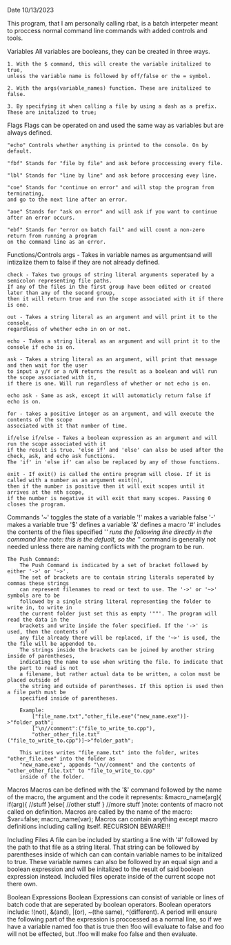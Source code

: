 Date 10/13/2023

This program, that I am personally calling rbat, is a batch interpeter meant to proccess normal command line commands with added controls and tools. 

Variables
    All variables are booleans, they can be created in three ways.

    1. With the $ command, this will create the variable initalized to true,
    unless the variable name is followed by off/false or the = symbol.

    2. With the args(variable_names) function. These are initalized to false.

    3. By specifying it when calling a file by using a dash as a prefix.
    These are initalized to true;

Flags
    Flags can be operated on and used the same way as variables but are always defined.

    "echo" Controls whether anything is printed to the console. On by default.

    "fbf" Stands for "file by file" and ask before proccessing every file.

    "lbl" Stands for "line by line" and ask before proccesing evey line.

    "coe" Stands for "continue on error" and will stop the program from terminating,
    and go to the next line after an error.

    "aoe" Stands for "ask on error" and will ask if you want to continue after an error occurs.

    "ebf" Stands for "error on batch fail" and will count a non-zero return from running a program 
    on the command line as an error. 

Functions/Controls
    args - Takes in variable names as argumentsand will intizalize them to false if they are not already defined.

    check - Takes two groups of string literal arguments seperated by a semicolon representing file paths.
    If any of the files in the first group have been edited or created later than any of the second group,
    then it will return true and run the scope associated with it if there is one. 

    out - Takes a string literal as an argument and will print it to the console,
    regardless of whether echo in on or not.

    echo - Takes a string literal as an argument and will print it to the console if echo is on.

    ask - Takes a string literal as an argument, will print that message and then wait for the user
    to input a y/Y or a n/N returns the result as a boolean and will run the scope associated with it,
    if there is one. Will run regardless of whether or not echo is on.

    echo ask - Same as ask, except it will automaticly return false if echo is on.

    for - takes a positive integer as an argument, and will execute the contents of the scope
    associated with it that number of time.

    if/else if/else - Takes a boolean expression as an argument and will run the scope associated with it
    if the result is true. 'else if' and 'else' can also be used after the check, ask, and echo ask functions.
    The 'if' in 'else if' can also be replaced by any of those functions.

    exit - If exit() is called the entire program will close. If it is called with a number as an argument exit(n),
    then if the number is positive then it will exit scopes until it arrives at the nth scope,
    if the number is negative it will exit that many scopes. Passing 0 closes the program.
    
Commands
    '~' toggles the state of a variable
    '!' makes a variable false
    '-' makes a variable true
    '$' defines a variable
    '&' defines a macro
    '#' includes the contents of the files specified
    '*' runs the following line directly in the command line
    note: this is the defualt, so the '*' command is generally not needed
    unless there are naming conflicts with the program to be run.

    The Push Command:
        The Push Command is indicated by a set of bracket followed by either '->' or '~>'.
        The set of brackets are to contain string literals seperated by commas these strings
        can represent filenames to read or text to use. The '->' or '~>' symbols are to be 
        followed by a single string literal representing the folder to write in, to write in
        the current folder just set this as empty '""'. The program will read the data in the 
        brackets and write inside the foler specified. If the '->' is used, then the contents of
        any file already there will be replaced, if the '~>' is used, the the file will be appended to.
        The strings inside the brackets can be joined by another string inside of parentheses,
        indicating the name to use when writing the file. To indicate that the part to read is not
        a filename, but rather actual data to be written, a colon must be placed outside of 
        the string and outside of parentheses. If this option is used then a file path must be
        specified inside of parentheses.

        Example:
            ["file_name.txt","other_file.exe"("new_name.exe")]->"folder_path";
            ["\n//comment":("file_to_write_to.cpp"),
            "other_other_file.txt"("file_to_write_to.cpp")]~>"folder_path";

        This writes writes "file_name.txt" into the folder, writes "other_file.exe" into the folder as 
        "new_name.exe", appends "\n//comment" and the contents of "other_other_file.txt" to "file_to_write_to.cpp"
        inside of the folder.

Macros
    Macros can be defined with the '&' command followed by the name of the macro, the argument
    and the code it represents:
        &macro_name(arg){
            if(arg){
                //stuff
            }else{
                //other stuff
            }
            //more stuff
        }note: contents of macro not called on definition.
    Macros are called by the name of the macro:
        $var=false;
        macro_name(var);
    Macros can contain anything except macro definitions including calling itself. RECURSION BEWARE!!!

Including Files
    A file can be included by starting a line with '#' followed by the path to that file as a string literal. That string can be followed by parentheses inside of which can can contain variable names to be initalized to true. These variable names can also be followed by an equal sign and a boolean expression and will be initalized to the result of said boolean expression instead. Included files operate inside of the current scope not there own.

Boolean Expressions
    Boolean Expressions can consist of variable or lines of batch code that are seperated by boolean operators.
    Boolean operators include: !(not), &(and), |(or), ~(the same), ^(different). A period will ensure the following part of the expression is proccessed as a normal line, so if we have a variable named foo that is true then !foo will evaluate to false and foo will not be effected, but .!foo will make foo false and then evaluate.